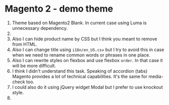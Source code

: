 # Magento 2 - demo theme

1. Theme based on Magento2 Blank. In current case using Luma is unnecessary dependency.
2.
3. Also I can hide product name by CSS but I think you meant to remove from HTML.
4. Also I can change title using `i18n/en_US.csv` but I try to avoid this in case when we need to rename common words or phrases in one place.
5. Also I can rewrite styles on flexbox and use flexbox `order`. In that case it will be more difficult.
6. I think I didn't understand this task. Speaking of accordion (tabs) Magento provides a lot of technical capabilities. It's the same for media-check too.
7. I could also do it using jQuery widget Modal but I prefer to use knockout style.
8. 
